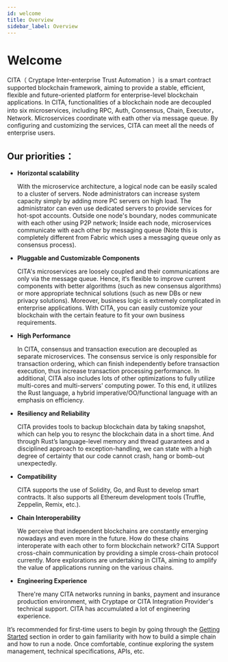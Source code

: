 ```yaml
---
id: welcome
title: Overview
sidebar_label: Overview
---
```


# Welcome

CITA（ Cryptape Inter-enterprise Trust Automation ）is a smart contract supported blockchain framework,
aiming to provide a stable, efficient, flexible and future-oriented platform for enterprise-level blockchain applications. In CITA, functionalities of a blockchain node are decoupled into six microservices, including RPC, Auth, Consensus, Chain, Executor，Network.
Microservices coordinate with eath other via message queue. By configuring and customizing the services, CITA can meet all the needs of enterprise users.

## Our priorities：

- **Horizontal scalability**

  With the microservice architecture, a logical node can be easily scaled to a cluster of servers.
  Node administrators can increase system capacity simply by adding more PC servers on high load.
  The administrator can even use dedicated servers to provide services for hot-spot accounts.
  Outside one node's boundary, nodes communicate with each other using P2P network;
  Inside each node, microservices communicate with each other by messaging queue
  (Note this is completely different from Fabric which uses a messaging queue only as consensus process).

- **Pluggable and Customizable Components**

  CITA's microservices are loosely coupled and their communications are only via the message queue.
  Hence, it‘s flexible to improve current components with better algorithms (such as new consensus algorithms) or more appropriate technical solutions (such as new DBs or new privacy solutions).
  Moreover, business logic is extremely complicated in enterprise applications.
  With CITA, you can easily customize your blockchain with the certain feature to fit your own business requirements.

- **High Performance**

  In CITA, consensus and transaction execution are decoupled as separate microservices.
  The consensus service is only responsible for transaction ordering, which can finish independently before transaction execution, thus increase transaction processing performance.
  In additional, CITA also includes lots of other optimizations to fully utilize multi-cores and multi-servers' computing power.
  To this end, it utilizes the Rust language, a hybrid imperative/OO/functional language with an emphasis on efficiency.

- **Resiliency and Reliability**

  CITA provides tools to backup blockchain data by taking snapshot, which can help you to resync the blockchain data in a short time.
  And through Rust’s language-level memory and thread guarantees and a disciplined approach to exception-handling, we can state with a high degree of certainty that our code cannot crash, hang or bomb-out unexpectedly.

- **Compatibility**

  CITA supports the use of Solidity, Go, and Rust to develop smart contracts. It also supports all Ethereum development tools (Truffle, Zeppelin, Remix, etc.).

- **Chain Interoperability**

  We perceive that independent blockchains are constantly emerging nowadays and even more in the future.
  How do these chains interoperate with each other to form blockchain network? CITA Support cross-chain communication by providing a simple cross-chain protocol currently.
  More explorations are undertaking in CITA, aiming to amplify the value of applications running on the various chains.

- **Engineering Experience**

  There're many CITA networks running in banks, payment and insurance production environment, with Cryptape or CITA Integration Provider's technical support. CITA has accumulated a lot of engineering experience.

It’s recommended for first-time users to begin by going through the [Getting Started](./chain/getting_started) section in order to gain familiarity with how to build a simple chain and how to run a node.
Once comfortable, continue exploring the system management, technical specifications, APIs, etc.
